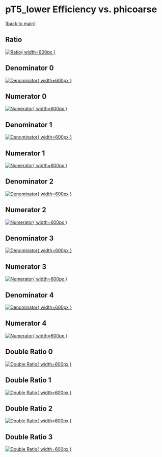 # pT5_lower Efficiency vs. phicoarse

[[back to main](./)]



## Ratio

[![Ratio](../mtv/var/pT5_lower_loweta_11_0_eff_phicoarse.png){ width=600px }](../mtv/var/pT5_lower_loweta_11_0_eff_phicoarse.pdf)

## Denominator 0

[![Denominator](../mtv/den/pT5_lower_loweta_11_0_eff_phicoarse_den0.png){ width=600px }](../mtv/den/pT5_lower_loweta_11_0_eff_phicoarse_den0.pdf)

## Numerator 0

[![Numerator](../mtv/num/pT5_lower_loweta_11_0_eff_phicoarse_num0.png){ width=600px }](../mtv/num/pT5_lower_loweta_11_0_eff_phicoarse_num0.pdf)

## Denominator 1

[![Denominator](../mtv/den/pT5_lower_loweta_11_0_eff_phicoarse_den1.png){ width=600px }](../mtv/den/pT5_lower_loweta_11_0_eff_phicoarse_den1.pdf)

## Numerator 1

[![Numerator](../mtv/num/pT5_lower_loweta_11_0_eff_phicoarse_num1.png){ width=600px }](../mtv/num/pT5_lower_loweta_11_0_eff_phicoarse_num1.pdf)

## Denominator 2

[![Denominator](../mtv/den/pT5_lower_loweta_11_0_eff_phicoarse_den2.png){ width=600px }](../mtv/den/pT5_lower_loweta_11_0_eff_phicoarse_den2.pdf)

## Numerator 2

[![Numerator](../mtv/num/pT5_lower_loweta_11_0_eff_phicoarse_num2.png){ width=600px }](../mtv/num/pT5_lower_loweta_11_0_eff_phicoarse_num2.pdf)

## Denominator 3

[![Denominator](../mtv/den/pT5_lower_loweta_11_0_eff_phicoarse_den3.png){ width=600px }](../mtv/den/pT5_lower_loweta_11_0_eff_phicoarse_den3.pdf)

## Numerator 3

[![Numerator](../mtv/num/pT5_lower_loweta_11_0_eff_phicoarse_num3.png){ width=600px }](../mtv/num/pT5_lower_loweta_11_0_eff_phicoarse_num3.pdf)

## Denominator 4

[![Denominator](../mtv/den/pT5_lower_loweta_11_0_eff_phicoarse_den4.png){ width=600px }](../mtv/den/pT5_lower_loweta_11_0_eff_phicoarse_den4.pdf)

## Numerator 4

[![Numerator](../mtv/num/pT5_lower_loweta_11_0_eff_phicoarse_num4.png){ width=600px }](../mtv/num/pT5_lower_loweta_11_0_eff_phicoarse_num4.pdf)

## Double Ratio 0

[![Double Ratio](../mtv/ratio/pT5_lower_loweta_11_0_eff_phicoarse_ratio0.png){ width=600px }](../mtv/ratio/pT5_lower_loweta_11_0_eff_phicoarse_ratio0.pdf)

## Double Ratio 1

[![Double Ratio](../mtv/ratio/pT5_lower_loweta_11_0_eff_phicoarse_ratio1.png){ width=600px }](../mtv/ratio/pT5_lower_loweta_11_0_eff_phicoarse_ratio1.pdf)

## Double Ratio 2

[![Double Ratio](../mtv/ratio/pT5_lower_loweta_11_0_eff_phicoarse_ratio2.png){ width=600px }](../mtv/ratio/pT5_lower_loweta_11_0_eff_phicoarse_ratio2.pdf)

## Double Ratio 3

[![Double Ratio](../mtv/ratio/pT5_lower_loweta_11_0_eff_phicoarse_ratio3.png){ width=600px }](../mtv/ratio/pT5_lower_loweta_11_0_eff_phicoarse_ratio3.pdf)


